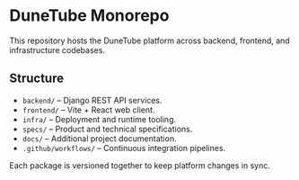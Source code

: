 # DuneTube Monorepo

This repository hosts the DuneTube platform across backend, frontend, and infrastructure codebases.

## Structure
- `backend/` – Django REST API services.
- `frontend/` – Vite + React web client.
- `infra/` – Deployment and runtime tooling.
- `specs/` – Product and technical specifications.
- `docs/` – Additional project documentation.
- `.github/workflows/` – Continuous integration pipelines.

Each package is versioned together to keep platform changes in sync.
